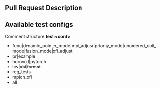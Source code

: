 ## Pull Request Description

## Available test configs

Comment structure **test:\<conf>**

* func|dynamic_pointer_mode|mpi_adjust|priority_mode|unordered_coll_mode|fusion_mode|ofi_adjust
* pr|example
* horovod|pytorch
* kw|abi|format
* reg_tests
* mpich_ofi
* all
